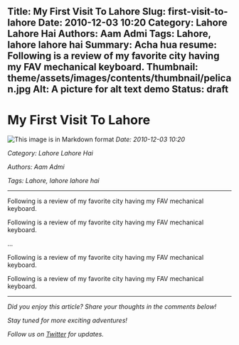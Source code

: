 Title: My First Visit To Lahore
Slug: first-visit-to-lahore
Date: 2010-12-03 10:20
Category: Lahore Lahore Hai
Authors: Aam Admi
Tags: Lahore, lahore lahore hai
Summary: Acha hua
resume: Following is a review of my favorite city having my FAV mechanical keyboard.
Thumbnail: theme/assets/images/contents/thumbnail/pelican.jpg
Alt: A picture for alt text demo
Status: draft
--------------------

# My First Visit To Lahore
![This image is in Markdown format]({filename}theme/assets/images/contents/thumbnail/pelican.jpg)
*Date: 2010-12-03 10:20*

*Category: Lahore Lahore Hai*

*Authors: Aam Admi*

*Tags: Lahore, lahore lahore hai*

---

Following is a review of my favorite city having my FAV mechanical keyboard.

Following is a review of my favorite city having my FAV mechanical keyboard.

...

Following is a review of my favorite city having my FAV mechanical keyboard.

Following is a review of my favorite city having my FAV mechanical keyboard.

---

*Did you enjoy this article? Share your thoughts in the comments below!*

*Stay tuned for more exciting adventures!*

*Follow us on [Twitter](https://twitter.com/example) for updates.*